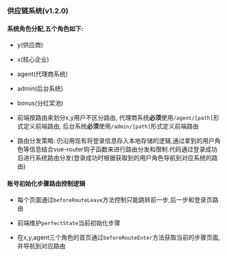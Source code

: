 ### 供应链系统(v1.2.0)

#### 系统角色分配,五个角色如下:

- y(供应商)

- x(核心企业)

- agent(代理商系统)

- admin(后台系统)

- bonus(分红奖池)

- 前端按路由来划分x,y用户不区分路由, 代理商系统**必须**使用`/agent/[path]`形式定义前端路由, 后台系统**必须**使用`/admin/[path]`形式定义前端路由

- 路由分发策略: 仍沿用现有将登录信息存入本地存储的逻辑,通过拿到的用户角色等信息结合vue-router钩子函数来进行路由分发和限制.代码通过登录成功后进行系统路由分发(登录成功时根据获取到的用户角色导航到对应系统的路由)

#### 账号初始化步骤路由控制逻辑

- 每个页面通过`beforeRouteLeave`方法控制只能跳转前一步,后一步和登录页路由

- 前端维护`perfectState`当前初始化步骤

- 在x,y,agent三个角色的首页通过`beforeRouteEnter`方法获取当前的步骤页面,并导航到对应路由
